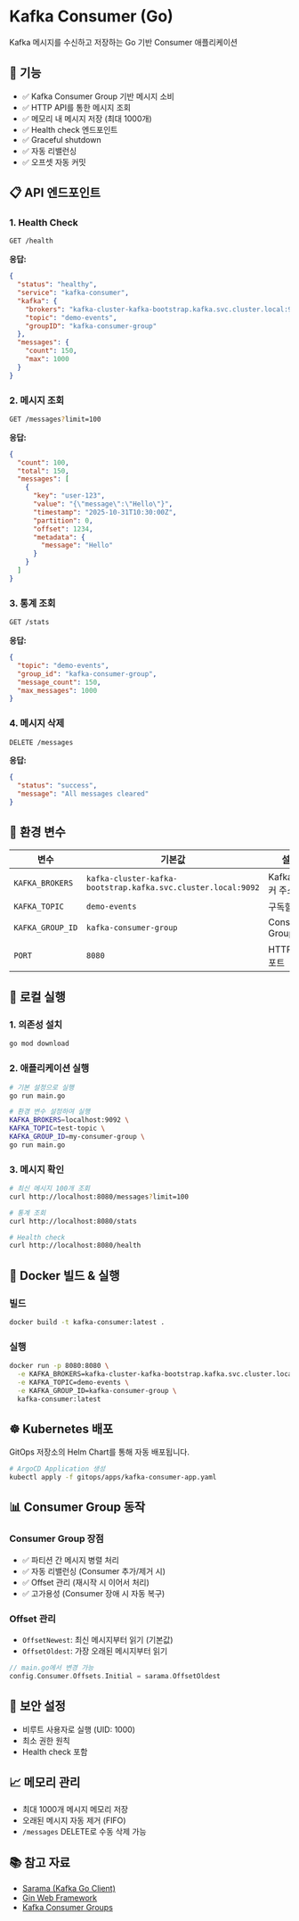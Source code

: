 # Kafka Consumer (Go)

Kafka 메시지를 수신하고 저장하는 Go 기반 Consumer 애플리케이션



## 🚀 기능

- ✅ Kafka Consumer Group 기반 메시지 소비
- ✅ HTTP API를 통한 메시지 조회
- ✅ 메모리 내 메시지 저장 (최대 1000개)
- ✅ Health check 엔드포인트
- ✅ Graceful shutdown
- ✅ 자동 리밸런싱
- ✅ 오프셋 자동 커밋

## 📋 API 엔드포인트

### 1. Health Check
```bash
GET /health
```


**응답:**
```json
{
  "status": "healthy",
  "service": "kafka-consumer",
  "kafka": {
    "brokers": "kafka-cluster-kafka-bootstrap.kafka.svc.cluster.local:9092",
    "topic": "demo-events",
    "groupID": "kafka-consumer-group"
  },
  "messages": {
    "count": 150,
    "max": 1000
  }
}
```

### 2. 메시지 조회
```bash
GET /messages?limit=100
```

**응답:**
```json
{
  "count": 100,
  "total": 150,
  "messages": [
    {
      "key": "user-123",
      "value": "{\"message\":\"Hello\"}",
      "timestamp": "2025-10-31T10:30:00Z",
      "partition": 0,
      "offset": 1234,
      "metadata": {
        "message": "Hello"
      }
    }
  ]
}
```

### 3. 통계 조회
```bash
GET /stats
```

**응답:**
```json
{
  "topic": "demo-events",
  "group_id": "kafka-consumer-group",
  "message_count": 150,
  "max_messages": 1000
}
```

### 4. 메시지 삭제
```bash
DELETE /messages
```

**응답:**
```json
{
  "status": "success",
  "message": "All messages cleared"
}
```

## 🔧 환경 변수

| 변수 | 기본값 | 설명 |
|------|--------|------|
| `KAFKA_BROKERS` | `kafka-cluster-kafka-bootstrap.kafka.svc.cluster.local:9092` | Kafka 브로커 주소 |
| `KAFKA_TOPIC` | `demo-events` | 구독할 토픽 |
| `KAFKA_GROUP_ID` | `kafka-consumer-group` | Consumer Group ID |
| `PORT` | `8080` | HTTP 서버 포트 |

## 🏃 로컬 실행

### 1. 의존성 설치
```bash
go mod download
```

### 2. 애플리케이션 실행
```bash
# 기본 설정으로 실행
go run main.go

# 환경 변수 설정하여 실행
KAFKA_BROKERS=localhost:9092 \
KAFKA_TOPIC=test-topic \
KAFKA_GROUP_ID=my-consumer-group \
go run main.go
```

### 3. 메시지 확인
```bash
# 최신 메시지 100개 조회
curl http://localhost:8080/messages?limit=100

# 통계 조회
curl http://localhost:8080/stats

# Health check
curl http://localhost:8080/health
```

## 🐳 Docker 빌드 & 실행

### 빌드
```bash
docker build -t kafka-consumer:latest .
```

### 실행
```bash
docker run -p 8080:8080 \
  -e KAFKA_BROKERS=kafka-cluster-kafka-bootstrap.kafka.svc.cluster.local:9092 \
  -e KAFKA_TOPIC=demo-events \
  -e KAFKA_GROUP_ID=kafka-consumer-group \
  kafka-consumer:latest
```

## ☸️ Kubernetes 배포

GitOps 저장소의 Helm Chart를 통해 자동 배포됩니다.

```bash
# ArgoCD Application 생성
kubectl apply -f gitops/apps/kafka-consumer-app.yaml
```

## 📊 Consumer Group 동작

### Consumer Group 장점
- ✅ 파티션 간 메시지 병렬 처리
- ✅ 자동 리밸런싱 (Consumer 추가/제거 시)
- ✅ Offset 관리 (재시작 시 이어서 처리)
- ✅ 고가용성 (Consumer 장애 시 자동 복구)

### Offset 관리
- `OffsetNewest`: 최신 메시지부터 읽기 (기본값)
- `OffsetOldest`: 가장 오래된 메시지부터 읽기

```go
// main.go에서 변경 가능
config.Consumer.Offsets.Initial = sarama.OffsetOldest
```

## 🔐 보안 설정

- 비루트 사용자로 실행 (UID: 1000)
- 최소 권한 원칙
- Health check 포함

## 📈 메모리 관리

- 최대 1000개 메시지 메모리 저장
- 오래된 메시지 자동 제거 (FIFO)
- `/messages` DELETE로 수동 삭제 가능

## 📚 참고 자료

- [Sarama (Kafka Go Client)](https://github.com/IBM/sarama)
- [Gin Web Framework](https://github.com/gin-gonic/gin)
- [Kafka Consumer Groups](https://kafka.apache.org/documentation/#consumerapi)

